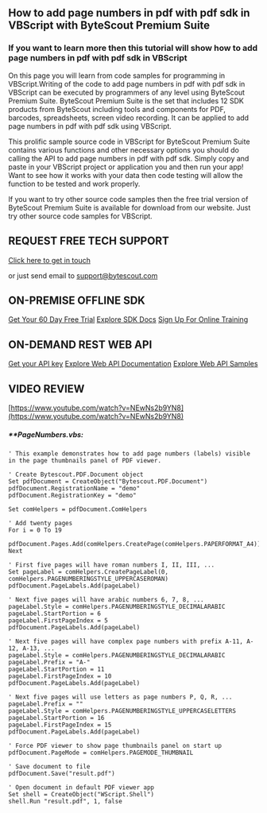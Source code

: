 ## How to add page numbers in pdf with pdf sdk in VBScript with ByteScout Premium Suite

### If you want to learn more then this tutorial will show how to add page numbers in pdf with pdf sdk in VBScript

On this page you will learn from code samples for programming in VBScript.Writing of the code to add page numbers in pdf with pdf sdk in VBScript can be executed by programmers of any level using ByteScout Premium Suite. ByteScout Premium Suite is the set that includes 12 SDK products from ByteScout including tools and components for PDF, barcodes, spreadsheets, screen video recording. It can be applied to add page numbers in pdf with pdf sdk using VBScript.

This prolific sample source code in VBScript for ByteScout Premium Suite contains various functions and other necessary options you should do calling the API to add page numbers in pdf with pdf sdk.  Simply copy and paste in your VBScript project or application you and then run your app! Want to see how it works with your data then code testing will allow the function to be tested and work properly.

If you want to try other source code samples then the free trial version of ByteScout Premium Suite is available for download from our website. Just try other source code samples for VBScript.

## REQUEST FREE TECH SUPPORT

[Click here to get in touch](https://bytescout.zendesk.com/hc/en-us/requests/new?subject=ByteScout%20Premium%20Suite%20Question)

or just send email to [support@bytescout.com](mailto:support@bytescout.com?subject=ByteScout%20Premium%20Suite%20Question) 

## ON-PREMISE OFFLINE SDK 

[Get Your 60 Day Free Trial](https://bytescout.com/download/web-installer?utm_source=github-readme)
[Explore SDK Docs](https://bytescout.com/documentation/index.html?utm_source=github-readme)
[Sign Up For Online Training](https://academy.bytescout.com/)


## ON-DEMAND REST WEB API

[Get your API key](https://pdf.co/documentation/api?utm_source=github-readme)
[Explore Web API Documentation](https://pdf.co/documentation/api?utm_source=github-readme)
[Explore Web API Samples](https://github.com/bytescout/ByteScout-SDK-SourceCode/tree/master/PDF.co%20Web%20API)

## VIDEO REVIEW

[https://www.youtube.com/watch?v=NEwNs2b9YN8](https://www.youtube.com/watch?v=NEwNs2b9YN8)




<!-- code block begin -->

##### ****PageNumbers.vbs:**
    
```
' This example demonstrates how to add page numbers (labels) visible in the page thumbnails panel of PDF viewer.

' Create Bytescout.PDF.Document object
Set pdfDocument = CreateObject("Bytescout.PDF.Document")
pdfDocument.RegistrationName = "demo"
pdfDocument.RegistrationKey = "demo"

Set comHelpers = pdfDocument.ComHelpers

' Add twenty pages
For i = 0 To 19
    pdfDocument.Pages.Add(comHelpers.CreatePage(comHelpers.PAPERFORMAT_A4))
Next

' First five pages will have roman numbers I, II, III, ...
Set pageLabel = comHelpers.CreatePageLabel(0, comHelpers.PAGENUMBERINGSTYLE_UPPERCASEROMAN)
pdfDocument.PageLabels.Add(pageLabel)

' Next five pages will have arabic numbers 6, 7, 8, ...
pageLabel.Style = comHelpers.PAGENUMBERINGSTYLE_DECIMALARABIC
pageLabel.StartPortion = 6
pageLabel.FirstPageIndex = 5
pdfDocument.PageLabels.Add(pageLabel)

' Next five pages will have complex page numbers with prefix A-11, A-12, A-13, ...
pageLabel.Style = comHelpers.PAGENUMBERINGSTYLE_DECIMALARABIC
pageLabel.Prefix = "A-"
pageLabel.StartPortion = 11
pageLabel.FirstPageIndex = 10
pdfDocument.PageLabels.Add(pageLabel)

' Next five pages will use letters as page numbers P, Q, R, ...
pageLabel.Prefix = ""
pageLabel.Style = comHelpers.PAGENUMBERINGSTYLE_UPPERCASELETTERS
pageLabel.StartPortion = 16
pageLabel.FirstPageIndex = 15
pdfDocument.PageLabels.Add(pageLabel)

' Force PDF viewer to show page thumbnails panel on start up
pdfDocument.PageMode = comHelpers.PAGEMODE_THUMBNAIL

' Save document to file
pdfDocument.Save("result.pdf")

' Open document in default PDF viewer app
Set shell = CreateObject("WScript.Shell")
shell.Run "result.pdf", 1, false

```

<!-- code block end -->